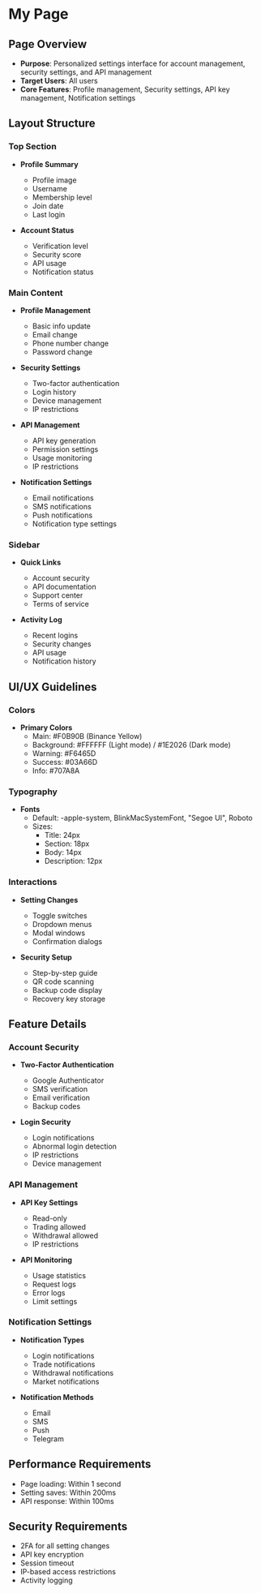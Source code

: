 # My Page

## Page Overview

- **Purpose**: Personalized settings interface for account management, security settings, and API management
- **Target Users**: All users
- **Core Features**: Profile management, Security settings, API key management, Notification settings

## Layout Structure

### Top Section

- **Profile Summary**

  - Profile image
  - Username
  - Membership level
  - Join date
  - Last login

- **Account Status**
  - Verification level
  - Security score
  - API usage
  - Notification status

### Main Content

- **Profile Management**

  - Basic info update
  - Email change
  - Phone number change
  - Password change

- **Security Settings**

  - Two-factor authentication
  - Login history
  - Device management
  - IP restrictions

- **API Management**

  - API key generation
  - Permission settings
  - Usage monitoring
  - IP restrictions

- **Notification Settings**
  - Email notifications
  - SMS notifications
  - Push notifications
  - Notification type settings

### Sidebar

- **Quick Links**

  - Account security
  - API documentation
  - Support center
  - Terms of service

- **Activity Log**
  - Recent logins
  - Security changes
  - API usage
  - Notification history

## UI/UX Guidelines

### Colors

- **Primary Colors**
  - Main: #F0B90B (Binance Yellow)
  - Background: #FFFFFF (Light mode) / #1E2026 (Dark mode)
  - Warning: #F6465D
  - Success: #03A66D
  - Info: #707A8A

### Typography

- **Fonts**
  - Default: -apple-system, BlinkMacSystemFont, "Segoe UI", Roboto
  - Sizes:
    - Title: 24px
    - Section: 18px
    - Body: 14px
    - Description: 12px

### Interactions

- **Setting Changes**

  - Toggle switches
  - Dropdown menus
  - Modal windows
  - Confirmation dialogs

- **Security Setup**
  - Step-by-step guide
  - QR code scanning
  - Backup code display
  - Recovery key storage

## Feature Details

### Account Security

- **Two-Factor Authentication**

  - Google Authenticator
  - SMS verification
  - Email verification
  - Backup codes

- **Login Security**
  - Login notifications
  - Abnormal login detection
  - IP restrictions
  - Device management

### API Management

- **API Key Settings**

  - Read-only
  - Trading allowed
  - Withdrawal allowed
  - IP restrictions

- **API Monitoring**
  - Usage statistics
  - Request logs
  - Error logs
  - Limit settings

### Notification Settings

- **Notification Types**

  - Login notifications
  - Trade notifications
  - Withdrawal notifications
  - Market notifications

- **Notification Methods**
  - Email
  - SMS
  - Push
  - Telegram

## Performance Requirements

- Page loading: Within 1 second
- Setting saves: Within 200ms
- API response: Within 100ms

## Security Requirements

- 2FA for all setting changes
- API key encryption
- Session timeout
- IP-based access restrictions
- Activity logging
